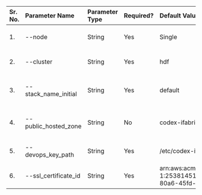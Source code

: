 |  Sr. No.|   Parameter Name       |  Parameter Type |  Required? |    Default Value               |      Possible Values           |        Description                      | 
|  :---   |   :---                 |  :---           |  :---      |    :---                        |      :---                      |        :---                             | 
|  1.     |  --node                |  String         |    Yes     |   Single                       |  - Single<br>- Multi           |  Type of deployment model               | 
|  2.     |  --cluster             |  String         |    Yes     |   hdf                          |  - hdf<br>- hdp<br> - ifabric  |  Type of cluster                        |
|  3.     |  --stack_name_initial  |  String         |    Yes     |   default                      |   Initial with 2 letters only  |  Initial for the cluster                |
|  4.     |  --public_hosted_zone  |  String         |    No      |  codex-ifabric.net             |            NA                  |  hosted zone for accessing environment  |
|  5.     |  --devops_key_path     |  String         |    Yes     |  /etc/codex-ifabric/devops_key |            NA                  |  Devops user key path                   |
|  6.     |  --ssl_certificate_id  |  String         |    Yes     |  arn:aws:acm:eu-west-1:253814510793:certificate/50e265fe-80a6-45fd-96a0-ed82e486d5d3 | NA | SSL Certificate ID |
